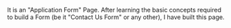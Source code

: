It is an "Application Form" Page. After learning the basic concepts required to build a Form (be it "Contact Us Form" or any other), I have built this page.
